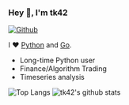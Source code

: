 ### Hey 👋, I'm tk42

[![Github](https://img.shields.io/github/followers/tk42?label=Follow&style=social)](https://github.com/tk42)

I ❤ [Python](https://www.python.org/) and [Go](https://golang.org).

* Long-time Python user
* Finance/Algorithm Trading
* Timeseries analysis

![Top Langs](https://github-readme-stats.vercel.app/api/top-langs/?username=tk42&hide=html,jupyter%20notebook&layout=compact&theme=dark)
![tk42's github stats](https://github-readme-stats.vercel.app/api?username=tk42&show_icons=true&count_private=true&line_height=20&theme=dark)

